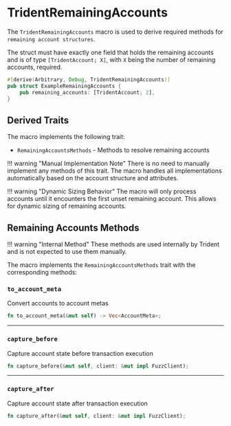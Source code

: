 # TridentRemainingAccounts

The `TridentRemainingAccounts` macro is used to derive required methods for `remaining account structures`.

The struct must have exactly one field that holds the remaining accounts and is of type `[TridentAccount; X]`, with `X` being the number of remaining accounts, required.

```rust
#[derive(Arbitrary, Debug, TridentRemainingAccounts)]
pub struct ExampleRemainingAccounts {
    pub remaining_accounts: [TridentAccount; 2],
}
```

## Derived Traits

The macro implements the following trait:

- `RemainingAccountsMethods` - Methods to resolve remaining accounts

!!! warning "Manual Implementation Note"
    There is no need to manually implement any methods of this trait. The macro handles all implementations automatically based on the account structure and attributes.

!!! warning "Dynamic Sizing Behavior"
    The macro will only process accounts until it encounters the first unset remaining account. This allows for dynamic sizing of remaining accounts.


## Remaining Accounts Methods

!!! warning "Internal Method"
    These methods are used internally by Trident and is not expected to use them manually.

The macro implements the `RemainingAccountsMethods` trait with the corresponding methods:

### `to_account_meta`

Convert accounts to account metas
```rust
fn to_account_meta(&mut self) -> Vec<AccountMeta>;
```

---

### `capture_before`

Capture account state before transaction execution
```rust
fn capture_before(&mut self, client: &mut impl FuzzClient);
```

---

### `capture_after`

Capture account state after transaction execution
```rust
fn capture_after(&mut self, client: &mut impl FuzzClient);
```
